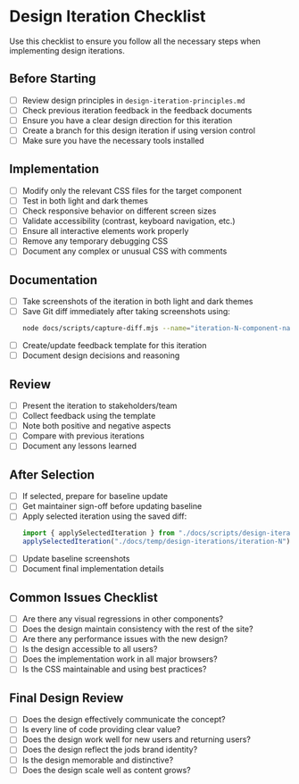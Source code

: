 # Design Iteration Checklist

Use this checklist to ensure you follow all the necessary steps when implementing design iterations.

## Before Starting

- [ ] Review design principles in `design-iteration-principles.md`
- [ ] Check previous iteration feedback in the feedback documents
- [ ] Ensure you have a clear design direction for this iteration
- [ ] Create a branch for this design iteration if using version control
- [ ] Make sure you have the necessary tools installed

## Implementation

- [ ] Modify only the relevant CSS files for the target component
- [ ] Test in both light and dark themes
- [ ] Check responsive behavior on different screen sizes
- [ ] Validate accessibility (contrast, keyboard navigation, etc.)
- [ ] Ensure all interactive elements work properly
- [ ] Remove any temporary debugging CSS
- [ ] Document any complex or unusual CSS with comments

## Documentation

- [ ] Take screenshots of the iteration in both light and dark themes
- [ ] Save Git diff immediately after taking screenshots using:
  ```bash
  node docs/scripts/capture-diff.mjs --name="iteration-N-component-name"
  ```
- [ ] Create/update feedback template for this iteration
- [ ] Document design decisions and reasoning

## Review

- [ ] Present the iteration to stakeholders/team
- [ ] Collect feedback using the template
- [ ] Note both positive and negative aspects
- [ ] Compare with previous iterations
- [ ] Document any lessons learned

## After Selection

- [ ] If selected, prepare for baseline update
- [ ] Get maintainer sign-off before updating baseline
- [ ] Apply selected iteration using the saved diff:
  ```javascript
  import { applySelectedIteration } from "./docs/scripts/design-iterations.mjs";
  applySelectedIteration("./docs/temp/design-iterations/iteration-N");
  ```
- [ ] Update baseline screenshots
- [ ] Document final implementation details

## Common Issues Checklist

- [ ] Are there any visual regressions in other components?
- [ ] Does the design maintain consistency with the rest of the site?
- [ ] Are there any performance issues with the new design?
- [ ] Is the design accessible to all users?
- [ ] Does the implementation work in all major browsers?
- [ ] Is the CSS maintainable and using best practices?

## Final Design Review

- [ ] Does the design effectively communicate the concept?
- [ ] Is every line of code providing clear value?
- [ ] Does the design work well for new users and returning users?
- [ ] Does the design reflect the jods brand identity?
- [ ] Is the design memorable and distinctive?
- [ ] Does the design scale well as content grows?
